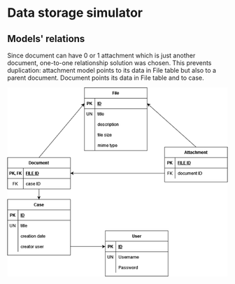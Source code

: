 # Data storage simulator

## Models' relations

Since document can have 0 or 1 attachment
which is just another document, one-to-one relationship
solution was chosen. This prevents 
duplication: attachment model points to
its data in File table but also to a parent document.
Document points its data in File table and to case.

![](/Models/models.drawio.png)